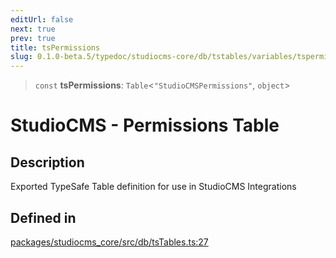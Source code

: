```yaml
---
editUrl: false
next: true
prev: true
title: tsPermissions
slug: 0.1.0-beta.5/typedoc/studiocms-core/db/tstables/variables/tspermissions
---
```


> `const` **tsPermissions**: `Table`\<`"StudioCMSPermissions"`, `object`>

# StudioCMS - Permissions Table

## Description

Exported TypeSafe Table definition for use in StudioCMS Integrations

## Defined in

[packages/studiocms\_core/src/db/tsTables.ts:27](https://github.com/astrolicious/studiocms/tree/main/packages/studiocms_core/src/db/tsTables.ts#L27)
